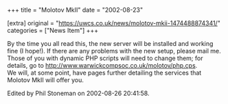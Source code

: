 +++
title = "Molotov MkII"
date = "2002-08-23"

[extra]
original = "https://uwcs.co.uk/news/molotov-mkii-1474488874341/"    
categories = ["News Item"]
+++

By the time you all read this, the new server will be installed and working fine (I hope\!). If there are any problems with the new setup, please mail me. Those of you with dynamic PHP scripts will need to change them; for details, go to http://www.warwickcompsoc.co.uk/molotov/php.cps.  
We will, at some point, have pages further detailing the services that Molotov MkII will offer you.

Edited by Phil Stoneman on 2002-08-26 20:41:58.

